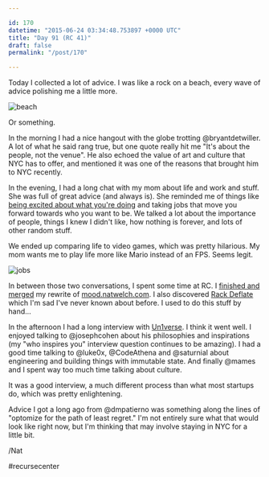 ```yaml
---

id: 170
datetime: "2015-06-24 03:34:48.753897 +0000 UTC"
title: "Day 91 (RC 41)"
draft: false
permalink: "/post/170"

---
```


Today I collected a lot of advice. I was like a rock on a beach, every wave of advice polishing me a little more.

![beach](https://33.media.tumblr.com/0b3ead515381471e109dd9b16e22cfbf/tumblr_nefchkIlBV1rvn6njo1_500.gif)

Or something.

In the morning I had a nice hangout with the globe trotting @bryantdetwiller. A lot of what he said rang true, but one quote really hit me "It's about the people, not the venue". He also echoed the value of art and culture that NYC has to offer, and mentioned it was one of the reasons that brought him to NYC recently.

In the evening, I had a long chat with my mom about life and work and stuff. She was full of great advice (and always is). She reminded me of things like [being excited about what you're doing](https://sivers.org/hellyeah) and taking jobs that move you forward towards who you want to be. We talked a lot about the importance of people, things I knew I didn't like, how nothing is forever, and lots of other random stuff.

We ended up comparing life to video games, which was pretty hilarious. My mom wants me to play life more like Mario instead of an FPS. Seems legit.

![jobs](https://31.media.tumblr.com/tumblr_l67igqR72l1qz6yg5.png)

In between those two conversations, I spent some time at RC. I [finished and merged](https://github.com/icco/inspiration/pull/1/files) my rewrite of [mood.natwelch.com](http://mood.natwelch.com/). I also discovered [Rack Deflate](https://github.com/rack/rack/blob/master/lib/rack/deflater.rb) which I'm sad I've never known about before. I used to do this stuff by hand...

In the afternoon I had a long interview with [Un1verse](http://un1verse.co/). I think it went well. I enjoyed talking to @josephcohen about his philosophies and inspirations (my "who inspires you" interview question continues to be amazing). I had a good time talking to @luke0x, @CodeAthena and @saturnial about engineering and building things with immutable state. And finally @mames and I spent way too much time talking about culture. 

It was a good interview, a much different process than what most startups do, which was pretty enlightening.

Advice I got a long ago from @dmpatierno was something along the lines of "optomize for the path of least regret." I'm not entirely sure what that would look like right now, but I'm thinking that may involve staying in NYC for a little bit.

/Nat

#recursecenter
